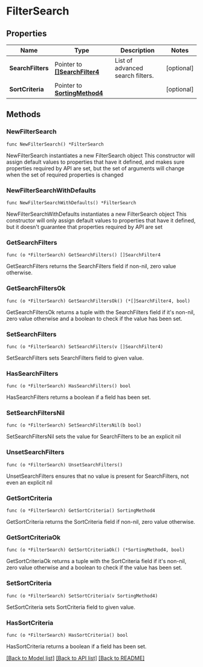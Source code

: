 # FilterSearch

## Properties

Name | Type | Description | Notes
------------ | ------------- | ------------- | -------------
**SearchFilters** | Pointer to [**[]SearchFilter4**](SearchFilter4.md) | List of advanced search filters. | [optional] 
**SortCriteria** | Pointer to [**SortingMethod4**](SortingMethod4.md) |  | [optional] 

## Methods

### NewFilterSearch

`func NewFilterSearch() *FilterSearch`

NewFilterSearch instantiates a new FilterSearch object
This constructor will assign default values to properties that have it defined,
and makes sure properties required by API are set, but the set of arguments
will change when the set of required properties is changed

### NewFilterSearchWithDefaults

`func NewFilterSearchWithDefaults() *FilterSearch`

NewFilterSearchWithDefaults instantiates a new FilterSearch object
This constructor will only assign default values to properties that have it defined,
but it doesn't guarantee that properties required by API are set

### GetSearchFilters

`func (o *FilterSearch) GetSearchFilters() []SearchFilter4`

GetSearchFilters returns the SearchFilters field if non-nil, zero value otherwise.

### GetSearchFiltersOk

`func (o *FilterSearch) GetSearchFiltersOk() (*[]SearchFilter4, bool)`

GetSearchFiltersOk returns a tuple with the SearchFilters field if it's non-nil, zero value otherwise
and a boolean to check if the value has been set.

### SetSearchFilters

`func (o *FilterSearch) SetSearchFilters(v []SearchFilter4)`

SetSearchFilters sets SearchFilters field to given value.

### HasSearchFilters

`func (o *FilterSearch) HasSearchFilters() bool`

HasSearchFilters returns a boolean if a field has been set.

### SetSearchFiltersNil

`func (o *FilterSearch) SetSearchFiltersNil(b bool)`

 SetSearchFiltersNil sets the value for SearchFilters to be an explicit nil

### UnsetSearchFilters
`func (o *FilterSearch) UnsetSearchFilters()`

UnsetSearchFilters ensures that no value is present for SearchFilters, not even an explicit nil
### GetSortCriteria

`func (o *FilterSearch) GetSortCriteria() SortingMethod4`

GetSortCriteria returns the SortCriteria field if non-nil, zero value otherwise.

### GetSortCriteriaOk

`func (o *FilterSearch) GetSortCriteriaOk() (*SortingMethod4, bool)`

GetSortCriteriaOk returns a tuple with the SortCriteria field if it's non-nil, zero value otherwise
and a boolean to check if the value has been set.

### SetSortCriteria

`func (o *FilterSearch) SetSortCriteria(v SortingMethod4)`

SetSortCriteria sets SortCriteria field to given value.

### HasSortCriteria

`func (o *FilterSearch) HasSortCriteria() bool`

HasSortCriteria returns a boolean if a field has been set.


[[Back to Model list]](../README.md#documentation-for-models) [[Back to API list]](../README.md#documentation-for-api-endpoints) [[Back to README]](../README.md)


